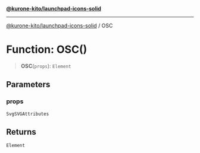 [**@kurone-kito/launchpad-icons-solid**](../README.md)

***

[@kurone-kito/launchpad-icons-solid](../globals.md) / OSC

# Function: OSC()

> **OSC**(`props`): `Element`

## Parameters

### props

`SvgSVGAttributes`

## Returns

`Element`
